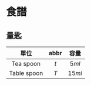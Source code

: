 <style>
article.markdown-section h1::after {
    content: "";
    display: block;
    width: 100%;
    height: 0px;
    padding-bottom: 50%;
    background-image: url(https://raw.githubusercontent.com/mingchyuan/blog/main/docs/img/recipes/example.png);
    background-position: center;
    background-repeat: no-repeat;
    background-size: cover;
    margin: 0.8rem auto;
}
</style>

# 食譜

## 量匙

|    單位     | abbr |  容量  |
| :---------: | :--: | :----: |
|  Tea spoon  | $t$  | $5ml$  |
| Table spoon | $T$  | $15ml$ |
